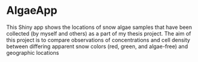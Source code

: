 # AlgaeApp
This Shiny app shows the locations of snow algae samples that have been collected (by myself and others) as a part of my thesis project. The aim of this project is to compare observations of concentrations and cell density between differing apparent snow colors (red, green, and algae-free) and geographic locations

